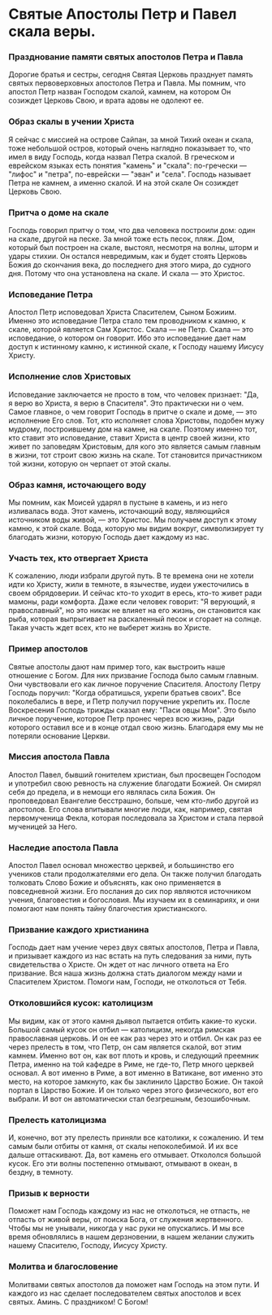 # Святые Апостолы Петр и Павел скала веры.

### Празднование памяти святых апостолов Петра и Павла  
Дорогие братья и сестры, сегодня Святая Церковь празднует память святых первоверховных апостолов Петра и Павла. Мы помним, что апостол Петр назван Господом скалой, камнем, на котором Он созиждет Церковь Свою, и врата адовы не одолеют ее.

### Образ скалы в учении Христа  
Я сейчас с миссией на острове Сайпан, за мной Тихий океан и скала, тоже небольшой остров, который очень наглядно показывает то, что имел в виду Господь, когда назвал Петра скалой. В греческом и еврейском языках есть понятия "камень" и "скала": по-гречески — "лифос" и "петра", по-еврейски — "эван" и "села". Господь называет Петра не камнем, а именно скалой. И на этой скале Он созиждет Церковь Свою.

### Притча о доме на скале  
Господь говорил притчу о том, что два человека построили дом: один на скале, другой на песке. За мной тоже есть песок, пляж. Дом, который был построен на скале, выстоял, несмотря на волны, шторм и удары стихии. Он остался невредимым, как и будет стоять Церковь Божия до скончания века, до последнего дня этого мира, до судного дня. Потому что она установлена на скале. И скала — это Христос.

### Исповедание Петра  
Апостол Петр исповедовал Христа Спасителем, Сыном Божиим. Именно это исповедание Петра стало тем проводником к камню, к скале, которой является Сам Христос. Скала — не Петр. Скала — это исповедание, о котором он говорит. Ибо это исповедание дает нам доступ к истинному камню, к истинной скале, к Господу нашему Иисусу Христу.

### Исполнение слов Христовых  
Исповедание заключается не просто в том, что человек признает: "Да, я верю во Христа, я верю в Спасителя". Это практически ни о чем. Самое главное, о чем говорит Господь в притче о скале и доме, — это исполнение Его слов. Тот, кто исполняет слова Христовы, подобен мужу мудрому, построившему дом на камне, на скале. Поэтому именно тот, кто ставит это исповедание, ставит Христа в центр своей жизни, кто живет по заповедям Христовым, для кого это является самым главным в жизни, тот строит свою жизнь на скале. Тот становится причастником той жизни, которую он черпает от этой скалы.

### Образ камня, источающего воду  
Мы помним, как Моисей ударял в пустыне в камень, и из него изливалась вода. Этот камень, источающий воду, являющийся источником воды живой, — это Христос. Мы получаем доступ к этому камню, к этой скале. Вода, которую мы видим вокруг, символизирует ту благодать жизни, которую Господь дает каждому из нас.

### Участь тех, кто отвергает Христа  
К сожалению, люди избрали другой путь. В те времена они не хотели идти ко Христу, жили в темноте, в язычестве, иудеи ужесточились в своем обрядоверии. И сейчас кто-то уходит в ересь, кто-то живет ради мамоны, ради комфорта. Даже если человек говорит: "Я верующий, я православный", но это никак не влияет на его жизнь, он становится как рыба, которая выпрыгивает на раскаленный песок и сгорает на солнце. Такая участь ждет всех, кто не выберет жизнь во Христе.

### Пример апостолов  
Святые апостолы дают нам пример того, как выстроить наше отношение с Богом. Для них призвание Господа было самым главным. Они чувствовали его как личное поручение Спасителя. Апостолу Петру Господь поручил: "Когда обратишься, укрепи братьев своих". Все поколебались в вере, и Петр получил поручение укрепить их. После Воскресения Господь трижды сказал ему: "Паси овцы Мои". Это было личное поручение, которое Петр пронес через всю жизнь, ради которого оставил все и в конце отдал свою жизнь. Благодаря ему мы не потеряли основание Церкви.

### Миссия апостола Павла  
Апостол Павел, бывший гонителем христиан, был просвещен Господом и употребил свою ревность на служение благодати Божией. Он смирял себя до предела, и в немощи его являлась сила Божия. Он проповедовал Евангелие бесстрашно, больше, чем кто-либо другой из апостолов. Его слова впитывали многие люди, как, например, святая первомученица Фекла, которая последовала за Христом и стала первой мученицей за Него.

### Наследие апостола Павла  
Апостол Павел основал множество церквей, и большинство его учеников стали продолжателями его дела. Он также получил благодать толковать Слово Божие и объяснять, как оно применяется в повседневной жизни. Его послания до сих пор являются источником учения, благовестия и богословия. Мы изучаем их в семинариях, и они помогают нам понять тайну благочестия христианского.

### Призвание каждого христианина  
Господь дает нам учение через двух святых апостолов, Петра и Павла, и призывает каждого из нас встать на путь следования за ними, путь свидетельства о Христе. Он ждет от нас личного ответа на Его призвание. Вся наша жизнь должна стать диалогом между нами и Спасителем Христом. Помоги нам, Господи, не отколоться от Тебя.

### Отколовшийся кусок: католицизм  
Мы видим, как от этого камня дьявол пытается отбить какие-то куски. Большой самый кусок он отбил — католицизм, некогда римская православная церковь. И он ее как раз через это и отбил. Он как раз ее через прелесть в том, что Петр, он сам является скалой, вот этим камнем. Именно вот он, как вот плоть и кровь, и следующий преемник Петра, именно на той кафедре в Риме, не где-то, Петр много церквей основал. А вот именно в Риме, а вот именно в Ватикане, вот именно это место, на которое замкнуто, как бы заклинило Царство Божие. Он такой портал в Царство Божие. И он только через этого физического, вот его выбрали. И вот он автоматически стал безгрешным, безошибочным.  

### Прелесть католицизма  
И, конечно, вот эту прелесть приняли все католики, к сожалению. И тем самым были отбиты от камня, от скалы непоколебимой. И их все дальше оттаскивают. Да, вот камень его отмывает. Откололся большой кусок. Его эти волны постепенно отмывают, отмывают в океан, в бездну, в темноту.  

### Призыв к верности  
Поможет нам Господь каждому из нас не отколоться, не отпасть, не отпасть от живой веры, от поиска Бога, от служения жертвенного. Чтобы мы не унывали, никогда у нас руки не опускались. И мы все время обновлялись в нашем дерзновении, в нашем желании служить нашему Спасителю, Господу, Иисусу Христу.  

### Молитва и благословение  
Молитвами святых апостолов да поможет нам Господь на этом пути. И каждого из нас сделает последователем святых апостолов и всех святых. Аминь. С праздником! С Богом!

